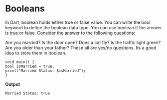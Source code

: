 
# Booleans
In Dart, boolean holds either true or false value. You can write the bool keyword to define the boolean data type. You can use boolean if the answer is true or false. Consider the answer to the following questions:

Are you married?
Is the door open?
Does a cat fly?
Is the traffic light green?
Are you older than your father?
These all are yes/no questions. Its a good idea to store them in boolean.

```
void main() {
bool isMarried = true;
print("Married Status: $isMarried");
}
```

**Output**

`Married Status: true`
